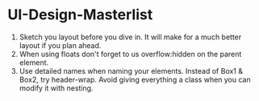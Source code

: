 # UI-Design-Masterlist

1. Sketch you layout before you dive in. It will make for a much better layout if you plan ahead.
2. When using floats don't forget to us overflow:hidden on the parent element.
3. Use detailed names when naming your elements. Instead of Box1 & Box2, try header-wrap. Avoid giving everything a class when you can modify it with nesting.